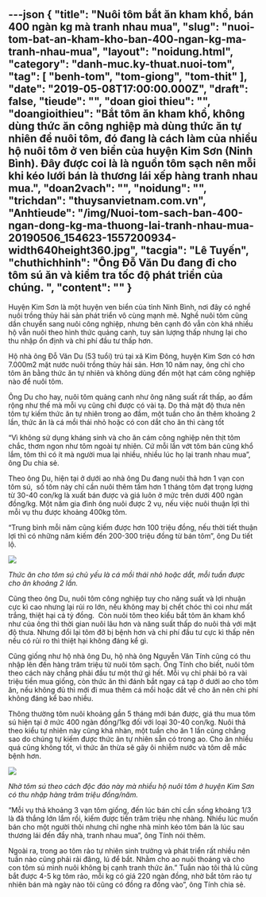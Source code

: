 ---json
{
    "title": "Nuôi tôm bắt ăn kham khổ, bán 400 ngàn kg mà tranh nhau mua",
    "slug": "nuoi-tom-bat-an-kham-kho-ban-400-ngan-kg-ma-tranh-nhau-mua",
    "layout": "noidung.html",
    "category": "danh-muc.ky-thuat.nuoi-tom",
    "tag": [
        "benh-tom",
        "tom-giong",
        "tom-thit"
    ],
    "date": "2019-05-08T17:00:00.000Z",
    "draft": false,
    "tieude": "",
    "doan gioi thieu": "",
    "doangioithieu": "Bắt tôm ăn kham khổ, không dùng thức ăn công nghiệp mà dùng thức ăn tự nhiên để nuôi tôm, đó đang là cách làm của nhiều hộ nuôi tôm ở ven biển của huyện Kim Sơn (Ninh Bình). Đây được coi là là nguồn tôm sạch nên mỗi khi kéo lưới bán là thương lái xếp hàng tranh nhau mua.",
    "doan2vach": "",
    "noidung": "",
    "trichdan": "thuysanvietnam.com.vn",
    "Anhtieude": "/img/Nuoi-tom-sach-ban-400-ngan-dong-kg-ma-thuong-lai-tranh-nhau-mua-20190506_154623-1557200934-width640height360.jpg",
    "tacgia": "Lê Tuyến",
    "chuthichhinh": "Ông Đỗ Văn Du đang đi cho tôm sú ăn và kiểm tra tốc độ phát triển của chúng. ",
    "__content__": ""
}
---
<p>Huyện Kim Sơn l&agrave; một huyện ven biển của tỉnh Ninh B&igrave;nh, nơi đ&acirc;y c&oacute; nghề nu&ocirc;i trồng thủy hải sản ph&aacute;t triển v&ocirc; c&ugrave;ng mạnh mẽ. Nghề nu&ocirc;i t&ocirc;m cũng dần chuyển sang nu&ocirc;i c&ocirc;ng nghiệp, nhưng b&ecirc;n cạnh đ&oacute; vẫn c&ograve;n kh&aacute; nhiều hộ vẫn nu&ocirc;i theo h&igrave;nh thức quảng canh, tuy sản lượng thấp nhưng lại cho thu nhập ổn định v&agrave; chi ph&iacute; đầu tư thấp hơn.&nbsp; &nbsp; &nbsp;</p>

<p>Hộ nh&agrave; &ocirc;ng Đỗ Văn Du (53 tuổi) tr&uacute; tại x&atilde; Kim Đ&ocirc;ng, huyện Kim Sơn c&oacute; hơn 7.000m2 mặt nước nu&ocirc;i trồng thủy hải sản. Hơn 10 năm nay, &ocirc;ng chỉ cho t&ocirc;m ăn bằng thức ăn tự nhi&ecirc;n v&agrave; kh&ocirc;ng d&ugrave;ng đến một hạt c&aacute;m c&ocirc;ng nghiệp n&agrave;o để nu&ocirc;i t&ocirc;m.</p>

<p>&Ocirc;ng Du cho hay, nu&ocirc;i t&ocirc;m quảng canh như &ocirc;ng năng suất rất thấp, ao đầm rộng như thế m&agrave; mỗi vụ cũng chỉ được c&oacute; v&agrave;i tạ. Do thả mật độ thưa n&ecirc;n t&ocirc;m tự kiếm thức ăn tự nhi&ecirc;n trong ao đầm, một tuần cho ăn th&ecirc;m khoảng 2 lần, thức ăn l&agrave; c&aacute; mồi th&aacute;i nhỏ hoặc c&oacute; con dắt cho ăn th&igrave; c&agrave;ng tốt</p>

<p>&ldquo;V&igrave; kh&ocirc;ng sử dụng kh&aacute;ng sinh v&agrave; cho ăn c&aacute;m c&ocirc;ng nghiệp n&ecirc;n thịt t&ocirc;m chắc, thơm ngon như t&ocirc;m ngo&agrave;i tự nhi&ecirc;n. Cứ mỗi lần vớt t&ocirc;m b&aacute;n cũng khổ lắm, t&ocirc;m th&igrave; c&oacute; &iacute;t m&agrave; người mua lại nhiều, nhiều l&uacute;c họ lại tranh nhau mua&rdquo;, &ocirc;ng Du chia sẻ.</p>

<p>Theo &ocirc;ng Du, hiện tại ở dưới ao nh&agrave; &ocirc;ng Du đang nu&ocirc;i thả hơn 1 vạn con t&ocirc;m s&uacute;,&nbsp; số t&ocirc;m n&agrave;y chỉ cần nu&ocirc;i th&ecirc;m&nbsp;tầm hơn 1 th&aacute;ng t&ocirc;m đạt trọng lượng từ 30-40 con/kg l&agrave; xuất b&aacute;n được v&agrave; gi&aacute; lu&ocirc;n ở mức tr&ecirc;n dưới 400 ng&agrave;n đồng/kg. Một năm gia đ&igrave;nh &ocirc;ng nu&ocirc;i được 2 vụ, nếu việc nu&ocirc;i thuận lợi th&igrave; mỗi vụ thu được khoảng 400kg t&ocirc;m.</p>

<p>&ldquo;Trung b&igrave;nh mỗi năm cũng kiếm được hơn 100 triệu đồng, nếu thời tiết thuận lợi th&igrave; c&oacute;&nbsp;những năm kiếm đến 200-300 triệu đồng từ b&aacute;n t&ocirc;m&rdquo;, &ocirc;ng Du tiết lộ.</p>

<p><img src="http://streaming1.danviet.vn/upload/2-2019/images/2019-05-07/Nuoi-tom-sach-ban-400-ngan-dong-kg-ma-thuong-lai-tranh-nhau-mua-20190506_152907-1557200904-width640height360.jpg" /></p>

<p><em>Thức ăn cho t&ocirc;m s&uacute;&nbsp;chủ yếu&nbsp;l&agrave; c&aacute; mồi th&aacute;i nhỏ hoặc dắt, mỗi tuần được cho ăn khoảng 2 lần.&nbsp;</em></p>

<p>Cũng theo &ocirc;ng Du, nu&ocirc;i t&ocirc;m c&ocirc;ng nghiệp tuy cho năng suất v&agrave; lợi nhuận cực k&igrave; cao nhưng lại rủi ro lớn, nếu kh&ocirc;ng may bị chết ch&oacute;c th&igrave; coi như mất trắng, thiệt hại cả tỷ đồng.&nbsp; C&ograve;n nu&ocirc;i t&ocirc;m theo kiểu bắt t&ocirc;m ăn kham khổ như của &ocirc;ng th&igrave; thời gian nu&ocirc;i l&acirc;u hơn v&agrave; năng suất thấp do nu&ocirc;i thả với mật độ thưa. Nhưng đổi lại t&ocirc;m đỡ bị bệnh hơn v&agrave; chi ph&iacute; đầu tư cực k&igrave; thấp n&ecirc;n nếu c&oacute; rủi ro th&igrave; thiệt hại kh&ocirc;ng đ&aacute;ng kể g&igrave;.</p>

<p>Cũng giống như hộ nh&agrave; &ocirc;ng Du, hộ nh&agrave; &ocirc;ng Nguyễn Văn T&iacute;nh cũng c&oacute; thu nhập l&ecirc;n đến h&agrave;ng trăm triệu từ nu&ocirc;i t&ocirc;m sạch. &Ocirc;ng T&iacute;nh cho biết, nu&ocirc;i t&ocirc;m theo c&aacute;ch n&agrave;y chẳng phải đầu tư một thứ g&igrave; hết. Mỗi vụ chỉ phải bỏ ra v&agrave;i triệu tiền mua giống, c&ograve;n thức ăn th&igrave; đ&aacute;nh bắt ngay c&aacute; tạp ở dưới ao cho t&ocirc;m ăn, nếu kh&ocirc;ng đủ th&igrave; mới đi mua th&ecirc;m c&aacute; mồi hoặc dắt về cho ăn n&ecirc;n chi ph&iacute; kh&ocirc;ng đ&aacute;ng kể bao nhiều.</p>

<p>Th&ocirc;ng thường t&ocirc;m nu&ocirc;i khoảng gần 5 th&aacute;ng mới b&aacute;n được, gi&aacute; thu mua t&ocirc;m s&uacute; hiện tại ở mức 400 ng&agrave;n đồng/1kg đối với loại 30-40 con/kg. Nu&ocirc;i thả theo kiểu tự nhi&ecirc;n n&agrave;y cũng kh&aacute; nh&agrave;n, một tuần cho ăn 1 lần cũng chẳng sao do ch&uacute;ng tự kiếm được thức ăn tự nhi&ecirc;n sẵn c&oacute; trong ao. Cho ăn nhiều qu&aacute; cũng kh&ocirc;ng tốt, v&igrave; thức ăn thừa sẽ g&acirc;y &ocirc;i nhiễm nước v&agrave; t&ocirc;m dễ mắc bệnh hơn.</p>

<p><img src="http://streaming1.danviet.vn/upload/2-2019/images/2019-05-07/Nuoi-tom-sach-ban-400-ngan-dong-kg-ma-thuong-lai-tranh-nhau-mua-tom-su-hai-phong-1557200922-width640height480.jpg" /></p>

<p><em>Nhờ t&ocirc;m s&uacute; theo c&aacute;ch độc đ&aacute;o n&agrave;y m&agrave; nhiều hộ nu&ocirc;i t&ocirc;m ở huyện Kim Sơn c&oacute; thu nhập h&agrave;ng trăm triệu đồng/năm.&nbsp;</em></p>

<p>&ldquo;Mỗi vụ thả khoảng 3 vạn t&ocirc;m giống, đến l&uacute;c b&aacute;n chỉ cần sống khoảng 1/3 l&agrave; đ&atilde; thắng lớn lắm rồi, kiếm được tiền trăm triệu nhẹ nh&agrave;ng. Nhiều l&uacute;c muốn b&aacute;n cho một người th&ocirc;i nhưng chỉ nghe nh&agrave; m&igrave;nh k&eacute;o t&ocirc;m b&aacute;n l&agrave; l&uacute;c sau thương l&aacute;i đến đầy nh&agrave;, tranh nhau mua&rdquo;, &ocirc;ng T&iacute;nh n&oacute;i th&ecirc;m.</p>

<p>Ngo&agrave;i ra, trong ao t&ocirc;m rảo&nbsp;tự nhi&ecirc;n sinh trưởng v&agrave; ph&aacute;t triển rất nhiều n&ecirc;n tuần n&agrave;o cũng phải rải đăng, l&uacute; để bắt. Nhằm cho ao nu&ocirc;i tho&aacute;ng v&agrave; cho con t&ocirc;m s&uacute; m&igrave;nh nu&ocirc;i kh&ocirc;ng bị cạnh tranh thức ăn.&rdquo; Tuần n&agrave;o t&ocirc;i thả l&uacute; cũng bắt được 4-5 kg t&ocirc;m rảo, mỗi kg c&oacute; gi&aacute; 220 ng&agrave;n đồng, nhờ bắt t&ocirc;m rảo&nbsp;tự nhi&ecirc;n b&aacute;n m&agrave; ng&agrave;y n&agrave;o t&ocirc;i cũng c&oacute; đồng ra đồng v&agrave;o&rdquo;, &ocirc;ng T&iacute;nh chia sẻ.</p>
